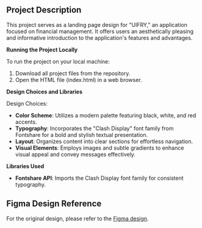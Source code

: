 ## Project Description

This project serves as a landing page design for "UIFRY," an application focused on financial management. It offers users an aesthetically pleasing and informative introduction to the application's features and advantages.

**Running the Project Locally**

To run the project on your local machine:

1. Download all project files from the repository.
2. Open the HTML file (index.html) in a web browser.

**Design Choices and Libraries**

Design Choices:

- **Color Scheme**: Utilizes a modern palette featuring black, white, and red accents.
- **Typography**: Incorporates the "Clash Display" font family from Fontshare for a bold and stylish textual presentation.
- **Layout**: Organizes content into clear sections for effortless navigation.
- **Visual Elements**: Employs images and subtle gradients to enhance visual appeal and convey messages effectively.

**Libraries Used**
- **Fontshare API**: Imports the Clash Display font family for consistent typography.

## Figma Design Reference
 For the original design, please refer to the [Figma design](https://www.figma.com/community/file/1145991068621514311).


 






